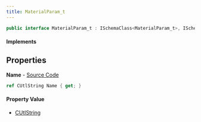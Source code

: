 ```yaml
---
title: MaterialParam_t
---
```


```csharp
public interface MaterialParam_t : ISchemaClass<MaterialParam_t>, ISchemaField, ISchemaClass, INativeHandle
```

#### Implements

## Properties

**Name** - [Source Code](https://github.com/swiftly-solution/swiftlys2/blob/master/managed/src/SwiftlyS2.Generated/Schemas/Interfaces/MaterialParam_t.cs#L16)

```csharp
ref CUtlString Name { get; }
```

#### Property Value

- [CUtlString](/docs/api/shared/natives/cutlstring)

